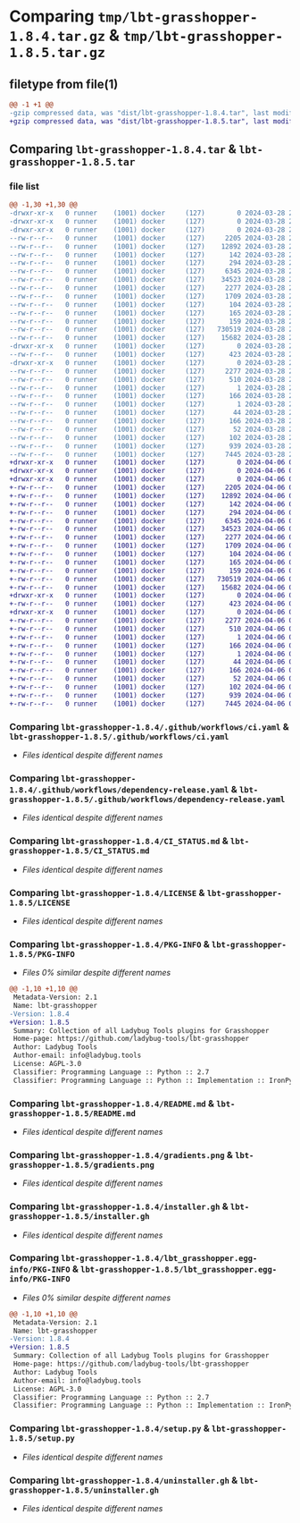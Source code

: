 # Comparing `tmp/lbt-grasshopper-1.8.4.tar.gz` & `tmp/lbt-grasshopper-1.8.5.tar.gz`

## filetype from file(1)

```diff
@@ -1 +1 @@
-gzip compressed data, was "dist/lbt-grasshopper-1.8.4.tar", last modified: Thu Mar 28 20:51:11 2024, max compression
+gzip compressed data, was "dist/lbt-grasshopper-1.8.5.tar", last modified: Sat Apr  6 04:56:14 2024, max compression
```

## Comparing `lbt-grasshopper-1.8.4.tar` & `lbt-grasshopper-1.8.5.tar`

### file list

```diff
@@ -1,30 +1,30 @@
-drwxr-xr-x   0 runner    (1001) docker     (127)        0 2024-03-28 20:51:11.000000 lbt-grasshopper-1.8.4/
-drwxr-xr-x   0 runner    (1001) docker     (127)        0 2024-03-28 20:51:11.000000 lbt-grasshopper-1.8.4/.github/
-drwxr-xr-x   0 runner    (1001) docker     (127)        0 2024-03-28 20:51:11.000000 lbt-grasshopper-1.8.4/.github/workflows/
--rw-r--r--   0 runner    (1001) docker     (127)     2205 2024-03-28 20:50:07.000000 lbt-grasshopper-1.8.4/.github/workflows/ci.yaml
--rw-r--r--   0 runner    (1001) docker     (127)    12892 2024-03-28 20:50:07.000000 lbt-grasshopper-1.8.4/.github/workflows/dependency-release.yaml
--rw-r--r--   0 runner    (1001) docker     (127)      142 2024-03-28 20:50:07.000000 lbt-grasshopper-1.8.4/.gitignore
--rw-r--r--   0 runner    (1001) docker     (127)      294 2024-03-28 20:50:07.000000 lbt-grasshopper-1.8.4/.releaserc.json
--rw-r--r--   0 runner    (1001) docker     (127)     6345 2024-03-28 20:50:07.000000 lbt-grasshopper-1.8.4/CI_STATUS.md
--rw-r--r--   0 runner    (1001) docker     (127)    34523 2024-03-28 20:50:07.000000 lbt-grasshopper-1.8.4/LICENSE
--rw-r--r--   0 runner    (1001) docker     (127)     2277 2024-03-28 20:51:11.000000 lbt-grasshopper-1.8.4/PKG-INFO
--rw-r--r--   0 runner    (1001) docker     (127)     1709 2024-03-28 20:50:07.000000 lbt-grasshopper-1.8.4/README.md
--rw-r--r--   0 runner    (1001) docker     (127)      104 2024-03-28 20:50:07.000000 lbt-grasshopper-1.8.4/ci-requirements.txt
--rw-r--r--   0 runner    (1001) docker     (127)      165 2024-03-28 20:50:07.000000 lbt-grasshopper-1.8.4/deploy.sh
--rw-r--r--   0 runner    (1001) docker     (127)      159 2024-03-28 20:50:07.000000 lbt-grasshopper-1.8.4/dev-requirements.txt
--rw-r--r--   0 runner    (1001) docker     (127)   730519 2024-03-28 20:50:07.000000 lbt-grasshopper-1.8.4/gradients.png
--rw-r--r--   0 runner    (1001) docker     (127)    15682 2024-03-28 20:50:07.000000 lbt-grasshopper-1.8.4/installer.gh
-drwxr-xr-x   0 runner    (1001) docker     (127)        0 2024-03-28 20:51:11.000000 lbt-grasshopper-1.8.4/lbt_grasshopper/
--rw-r--r--   0 runner    (1001) docker     (127)      423 2024-03-28 20:50:07.000000 lbt-grasshopper-1.8.4/lbt_grasshopper/README.md
-drwxr-xr-x   0 runner    (1001) docker     (127)        0 2024-03-28 20:51:11.000000 lbt-grasshopper-1.8.4/lbt_grasshopper.egg-info/
--rw-r--r--   0 runner    (1001) docker     (127)     2277 2024-03-28 20:51:10.000000 lbt-grasshopper-1.8.4/lbt_grasshopper.egg-info/PKG-INFO
--rw-r--r--   0 runner    (1001) docker     (127)      510 2024-03-28 20:51:11.000000 lbt-grasshopper-1.8.4/lbt_grasshopper.egg-info/SOURCES.txt
--rw-r--r--   0 runner    (1001) docker     (127)        1 2024-03-28 20:51:10.000000 lbt-grasshopper-1.8.4/lbt_grasshopper.egg-info/dependency_links.txt
--rw-r--r--   0 runner    (1001) docker     (127)      166 2024-03-28 20:51:10.000000 lbt-grasshopper-1.8.4/lbt_grasshopper.egg-info/requires.txt
--rw-r--r--   0 runner    (1001) docker     (127)        1 2024-03-28 20:51:10.000000 lbt-grasshopper-1.8.4/lbt_grasshopper.egg-info/top_level.txt
--rw-r--r--   0 runner    (1001) docker     (127)       44 2024-03-28 20:50:07.000000 lbt-grasshopper-1.8.4/pass_tests.py
--rw-r--r--   0 runner    (1001) docker     (127)      166 2024-03-28 20:50:07.000000 lbt-grasshopper-1.8.4/requirements.txt
--rw-r--r--   0 runner    (1001) docker     (127)       52 2024-03-28 20:50:07.000000 lbt-grasshopper-1.8.4/ruby-requirements.txt
--rw-r--r--   0 runner    (1001) docker     (127)      102 2024-03-28 20:51:11.000000 lbt-grasshopper-1.8.4/setup.cfg
--rw-r--r--   0 runner    (1001) docker     (127)      939 2024-03-28 20:50:07.000000 lbt-grasshopper-1.8.4/setup.py
--rw-r--r--   0 runner    (1001) docker     (127)     7445 2024-03-28 20:50:07.000000 lbt-grasshopper-1.8.4/uninstaller.gh
+drwxr-xr-x   0 runner    (1001) docker     (127)        0 2024-04-06 04:56:14.000000 lbt-grasshopper-1.8.5/
+drwxr-xr-x   0 runner    (1001) docker     (127)        0 2024-04-06 04:56:14.000000 lbt-grasshopper-1.8.5/.github/
+drwxr-xr-x   0 runner    (1001) docker     (127)        0 2024-04-06 04:56:14.000000 lbt-grasshopper-1.8.5/.github/workflows/
+-rw-r--r--   0 runner    (1001) docker     (127)     2205 2024-04-06 04:55:19.000000 lbt-grasshopper-1.8.5/.github/workflows/ci.yaml
+-rw-r--r--   0 runner    (1001) docker     (127)    12892 2024-04-06 04:55:19.000000 lbt-grasshopper-1.8.5/.github/workflows/dependency-release.yaml
+-rw-r--r--   0 runner    (1001) docker     (127)      142 2024-04-06 04:55:19.000000 lbt-grasshopper-1.8.5/.gitignore
+-rw-r--r--   0 runner    (1001) docker     (127)      294 2024-04-06 04:55:19.000000 lbt-grasshopper-1.8.5/.releaserc.json
+-rw-r--r--   0 runner    (1001) docker     (127)     6345 2024-04-06 04:55:19.000000 lbt-grasshopper-1.8.5/CI_STATUS.md
+-rw-r--r--   0 runner    (1001) docker     (127)    34523 2024-04-06 04:55:19.000000 lbt-grasshopper-1.8.5/LICENSE
+-rw-r--r--   0 runner    (1001) docker     (127)     2277 2024-04-06 04:56:14.000000 lbt-grasshopper-1.8.5/PKG-INFO
+-rw-r--r--   0 runner    (1001) docker     (127)     1709 2024-04-06 04:55:19.000000 lbt-grasshopper-1.8.5/README.md
+-rw-r--r--   0 runner    (1001) docker     (127)      104 2024-04-06 04:55:19.000000 lbt-grasshopper-1.8.5/ci-requirements.txt
+-rw-r--r--   0 runner    (1001) docker     (127)      165 2024-04-06 04:55:19.000000 lbt-grasshopper-1.8.5/deploy.sh
+-rw-r--r--   0 runner    (1001) docker     (127)      159 2024-04-06 04:55:19.000000 lbt-grasshopper-1.8.5/dev-requirements.txt
+-rw-r--r--   0 runner    (1001) docker     (127)   730519 2024-04-06 04:55:19.000000 lbt-grasshopper-1.8.5/gradients.png
+-rw-r--r--   0 runner    (1001) docker     (127)    15682 2024-04-06 04:55:19.000000 lbt-grasshopper-1.8.5/installer.gh
+drwxr-xr-x   0 runner    (1001) docker     (127)        0 2024-04-06 04:56:14.000000 lbt-grasshopper-1.8.5/lbt_grasshopper/
+-rw-r--r--   0 runner    (1001) docker     (127)      423 2024-04-06 04:55:19.000000 lbt-grasshopper-1.8.5/lbt_grasshopper/README.md
+drwxr-xr-x   0 runner    (1001) docker     (127)        0 2024-04-06 04:56:14.000000 lbt-grasshopper-1.8.5/lbt_grasshopper.egg-info/
+-rw-r--r--   0 runner    (1001) docker     (127)     2277 2024-04-06 04:56:14.000000 lbt-grasshopper-1.8.5/lbt_grasshopper.egg-info/PKG-INFO
+-rw-r--r--   0 runner    (1001) docker     (127)      510 2024-04-06 04:56:14.000000 lbt-grasshopper-1.8.5/lbt_grasshopper.egg-info/SOURCES.txt
+-rw-r--r--   0 runner    (1001) docker     (127)        1 2024-04-06 04:56:14.000000 lbt-grasshopper-1.8.5/lbt_grasshopper.egg-info/dependency_links.txt
+-rw-r--r--   0 runner    (1001) docker     (127)      166 2024-04-06 04:56:14.000000 lbt-grasshopper-1.8.5/lbt_grasshopper.egg-info/requires.txt
+-rw-r--r--   0 runner    (1001) docker     (127)        1 2024-04-06 04:56:14.000000 lbt-grasshopper-1.8.5/lbt_grasshopper.egg-info/top_level.txt
+-rw-r--r--   0 runner    (1001) docker     (127)       44 2024-04-06 04:55:19.000000 lbt-grasshopper-1.8.5/pass_tests.py
+-rw-r--r--   0 runner    (1001) docker     (127)      166 2024-04-06 04:55:19.000000 lbt-grasshopper-1.8.5/requirements.txt
+-rw-r--r--   0 runner    (1001) docker     (127)       52 2024-04-06 04:55:19.000000 lbt-grasshopper-1.8.5/ruby-requirements.txt
+-rw-r--r--   0 runner    (1001) docker     (127)      102 2024-04-06 04:56:14.000000 lbt-grasshopper-1.8.5/setup.cfg
+-rw-r--r--   0 runner    (1001) docker     (127)      939 2024-04-06 04:55:19.000000 lbt-grasshopper-1.8.5/setup.py
+-rw-r--r--   0 runner    (1001) docker     (127)     7445 2024-04-06 04:55:19.000000 lbt-grasshopper-1.8.5/uninstaller.gh
```

### Comparing `lbt-grasshopper-1.8.4/.github/workflows/ci.yaml` & `lbt-grasshopper-1.8.5/.github/workflows/ci.yaml`

 * *Files identical despite different names*

### Comparing `lbt-grasshopper-1.8.4/.github/workflows/dependency-release.yaml` & `lbt-grasshopper-1.8.5/.github/workflows/dependency-release.yaml`

 * *Files identical despite different names*

### Comparing `lbt-grasshopper-1.8.4/CI_STATUS.md` & `lbt-grasshopper-1.8.5/CI_STATUS.md`

 * *Files identical despite different names*

### Comparing `lbt-grasshopper-1.8.4/LICENSE` & `lbt-grasshopper-1.8.5/LICENSE`

 * *Files identical despite different names*

### Comparing `lbt-grasshopper-1.8.4/PKG-INFO` & `lbt-grasshopper-1.8.5/PKG-INFO`

 * *Files 0% similar despite different names*

```diff
@@ -1,10 +1,10 @@
 Metadata-Version: 2.1
 Name: lbt-grasshopper
-Version: 1.8.4
+Version: 1.8.5
 Summary: Collection of all Ladybug Tools plugins for Grasshopper
 Home-page: https://github.com/ladybug-tools/lbt-grasshopper
 Author: Ladybug Tools
 Author-email: info@ladybug.tools
 License: AGPL-3.0
 Classifier: Programming Language :: Python :: 2.7
 Classifier: Programming Language :: Python :: Implementation :: IronPython
```

### Comparing `lbt-grasshopper-1.8.4/README.md` & `lbt-grasshopper-1.8.5/README.md`

 * *Files identical despite different names*

### Comparing `lbt-grasshopper-1.8.4/gradients.png` & `lbt-grasshopper-1.8.5/gradients.png`

 * *Files identical despite different names*

### Comparing `lbt-grasshopper-1.8.4/installer.gh` & `lbt-grasshopper-1.8.5/installer.gh`

 * *Files identical despite different names*

### Comparing `lbt-grasshopper-1.8.4/lbt_grasshopper.egg-info/PKG-INFO` & `lbt-grasshopper-1.8.5/lbt_grasshopper.egg-info/PKG-INFO`

 * *Files 0% similar despite different names*

```diff
@@ -1,10 +1,10 @@
 Metadata-Version: 2.1
 Name: lbt-grasshopper
-Version: 1.8.4
+Version: 1.8.5
 Summary: Collection of all Ladybug Tools plugins for Grasshopper
 Home-page: https://github.com/ladybug-tools/lbt-grasshopper
 Author: Ladybug Tools
 Author-email: info@ladybug.tools
 License: AGPL-3.0
 Classifier: Programming Language :: Python :: 2.7
 Classifier: Programming Language :: Python :: Implementation :: IronPython
```

### Comparing `lbt-grasshopper-1.8.4/setup.py` & `lbt-grasshopper-1.8.5/setup.py`

 * *Files identical despite different names*

### Comparing `lbt-grasshopper-1.8.4/uninstaller.gh` & `lbt-grasshopper-1.8.5/uninstaller.gh`

 * *Files identical despite different names*

